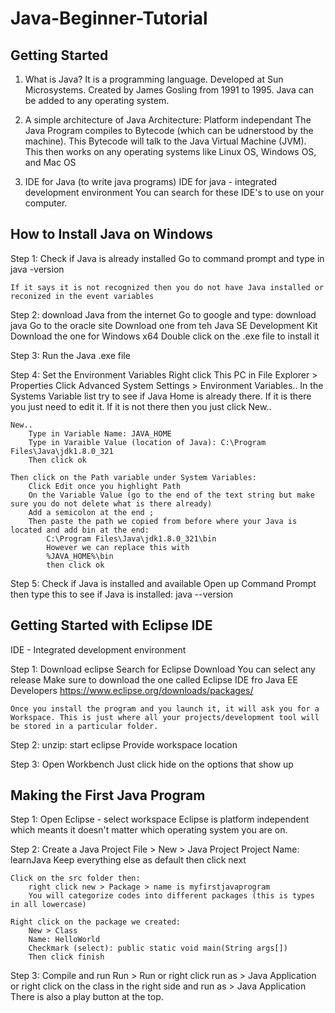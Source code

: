 # Java-Beginner-Tutorial

## Getting Started
1. What is Java?
It is a programming language. Developed at Sun Microsystems. Created by James Gosling from 1991 to 1995.
Java can be added to any operating system.

2. A simple architecture of Java
Architecture: Platform independant
The Java Program compiles to Bytecode (which can be udnerstood by the machine). This Bytecode will talk to the Java Virtual Machine (JVM). This then works on any operating systems like Linux OS, Windows OS, and Mac OS

3. IDE for Java (to write java programs)
IDE for java - integrated development environment
You can search for these IDE's to use on your computer. 

## How to Install Java on Windows

Step 1: Check if Java is already installed
    Go to command prompt and type in
    java -version

    If it says it is not recognized then you do not have Java installed or reconized in the event variables

Step 2: download Java from the internet
    Go to google and type: download java
    Go to the oracle site
    Download one from teh Java SE Development Kit
    Download the one for Windows x64
    Double click on the .exe file to install it

Step 3: Run the Java .exe file

Step 4: Set the Environment Variables
    Right click This PC in File Explorer > Properties
    Click Advanced System Settings > Environment Variables..
    In the Systems Variable list try to see if Java Home is already there. If it is there you just need to edit it. 
    If it is not there then you just click New.. 

    New..
        Type in Variable Name: JAVA_HOME
        Type in Varaible Value (location of Java): C:\Program Files\Java\jdk1.8.0_321
        Then click ok
    
    Then click on the Path variable under System Variables:
        Click Edit once you highlight Path
        On the Variable Value (go to the end of the text string but make sure you do not delete what is there already)
        Add a semicolon at the end ;
        Then paste the path we copied from before where your Java is located and add bin at the end: 
            C:\Program Files\Java\jdk1.8.0_321\bin
            However we can replace this with 
            %JAVA_HOME%\bin
            then click ok
        
Step 5: Check if Java is installed and available
    Open up Command Prompt then type this to see if Java is installed:
    java --version


## Getting Started with Eclipse IDE
IDE - Integrated development environment

Step 1: Download eclipse
    Search for Eclipse Download
    You can select any release
    Make sure to download the one called Eclipse IDE fro Java EE Developers
    https://www.eclipse.org/downloads/packages/

    Once you install the program and you launch it, it will ask you for a Workspace. This is just where all your projects/development tool will be stored in a particular folder.

Step 2: unzip: start eclipse
    Provide workspace location

Step 3: Open Workbench
    Just click hide on the options that show up


## Making the First Java Program
Step 1: Open Eclipse - select workspace
    Eclipse is platform independent which meants it doesn't matter which operating system you are on.

Step 2: Create a Java Project
    File > New > Java Project
        Project Name: learnJava
        Keep everything else as default then click next

    Click on the src folder then:
        right click new > Package > name is myfirstjavaprogram
        You will categorize codes into different packages (this is types in all lowercase)
    
    Right click on the package we created:
        New > Class
        Name: HelloWorld
        Checkmark (select): public static void main(String args[])
        Then click finish

Step 3: Compile and run
    Run > Run
    or right click run as > Java Application
    or right click on the class in the right side and run as > Java Application
    There is also a play button at the top.
